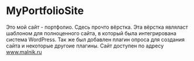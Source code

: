 # MyPortfolioSite
Это мой сайт - портфолио. Сдесь прочто вёрстка. Эта вёрстка являласт шаблоном для полноценного сайта, в который была интегрирована система WordPress. 
Так же был добавлен плагин опроса для создания сайта и некоторые другоие плагины. Сайт доступен по адресу www.malnik.ru
